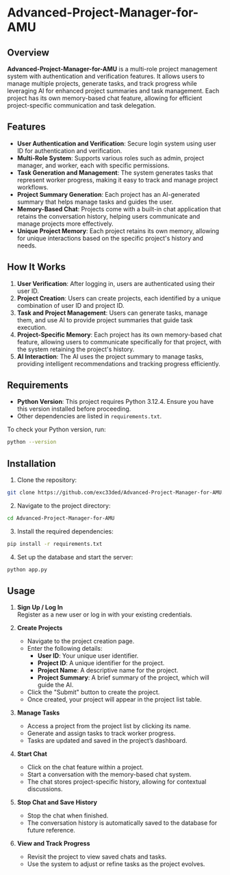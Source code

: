 # Advanced-Project-Manager-for-AMU

## Overview

**Advanced-Project-Manager-for-AMU** is a multi-role project management system with authentication and verification features. It allows users to manage multiple projects, generate tasks, and track progress while leveraging AI for enhanced project summaries and task management. Each project has its own memory-based chat feature, allowing for efficient project-specific communication and task delegation.

## Features

- **User Authentication and Verification**: Secure login system using user ID for authentication and verification.
- **Multi-Role System**: Supports various roles such as admin, project manager, and worker, each with specific permissions.
- **Task Generation and Management**: The system generates tasks that represent worker progress, making it easy to track and manage project workflows.
- **Project Summary Generation**: Each project has an AI-generated summary that helps manage tasks and guides the user.
- **Memory-Based Chat**: Projects come with a built-in chat application that retains the conversation history, helping users communicate and manage projects more effectively.
- **Unique Project Memory**: Each project retains its own memory, allowing for unique interactions based on the specific project's history and needs.

## How It Works

1. **User Verification**: After logging in, users are authenticated using their user ID.
2. **Project Creation**: Users can create projects, each identified by a unique combination of user ID and project ID.
3. **Task and Project Management**: Users can generate tasks, manage them, and use AI to provide project summaries that guide task execution.
4. **Project-Specific Memory**: Each project has its own memory-based chat feature, allowing users to communicate specifically for that project, with the system retaining the project's history.
5. **AI Interaction**: The AI uses the project summary to manage tasks, providing intelligent recommendations and tracking progress efficiently.

## Requirements

- **Python Version**: This project requires Python 3.12.4. Ensure you have this version installed before proceeding.
- Other dependencies are listed in `requirements.txt`.

To check your Python version, run:
```bash
python --version
```

## Installation

1. Clone the repository:
```bash
git clone https://github.com/exc33ded/Advanced-Project-Manager-for-AMU.git
```
2. Navigate to the project directory:
```bash
cd Advanced-Project-Manager-for-AMU
```
3. Install the required dependencies:
```bash
pip install -r requirements.txt
```
4. Set up the database and start the server:
```bash
python app.py
```

## Usage

1. **Sign Up / Log In**  
   Register as a new user or log in with your existing credentials.

2. **Create Projects**  
   - Navigate to the project creation page.  
   - Enter the following details:  
     - **User ID**: Your unique user identifier.  
     - **Project ID**: A unique identifier for the project.  
     - **Project Name**: A descriptive name for the project.  
     - **Project Summary**: A brief summary of the project, which will guide the AI.  
   - Click the "Submit" button to create the project.  
   - Once created, your project will appear in the project list table.

3. **Manage Tasks**  
   - Access a project from the project list by clicking its name.  
   - Generate and assign tasks to track worker progress.  
   - Tasks are updated and saved in the project’s dashboard.

4. **Start Chat**  
   - Click on the chat feature within a project.  
   - Start a conversation with the memory-based chat system.  
   - The chat stores project-specific history, allowing for contextual discussions.

5. **Stop Chat and Save History**  
   - Stop the chat when finished.  
   - The conversation history is automatically saved to the database for future reference.  

6. **View and Track Progress**  
   - Revisit the project to view saved chats and tasks.  
   - Use the system to adjust or refine tasks as the project evolves.
